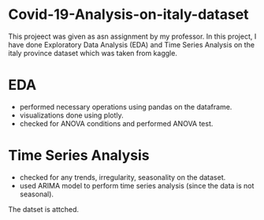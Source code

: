 # Covid-19-Analysis-on-italy-dataset
This projeect was given as asn assignment by my professor. In this project, I have done Exploratory Data Analysis (EDA) and Time Series Analysis on the italy province dataset which was taken from kaggle.
# EDA
- performed necessary operations using pandas on the dataframe.
- visualizations done using plotly.
- checked for ANOVA conditions and performed ANOVA test.
# Time Series Analysis
- checked for any trends, irregularity, seasonality on the dataset.
- used ARIMA model to perform time series analysis (since the data is not seasonal).

The datset is attched.
